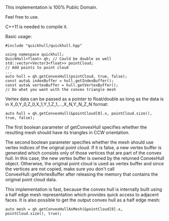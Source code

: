 This implementation is 100% Public Domain.

Feel free to use.
 
C++11 is needed to compile it.

Basic usage:

	#include "quickhull/quickhull.hpp"

	using namespace quickhull;
	QuickHull<float> qh; // Could be double as well
	std::vector<Vector3<float>> pointCloud;
	// Add points to point cloud
	...
	auto hull = qh.getConvexHull(pointCloud, true, false);
	const auto& indexBuffer = hull.getIndexBuffer();
	const auto& vertexBuffer = hull.getVertexBuffer();
	// Do what you want with the convex triangle mesh

Vertex data can be passed as a pointer to float/double as long as the data is in X_0,Y_0,Z_0,X_1,Y_1,Z_1,...,X_N,Y_N_Z_N format:

	auto hull = qh.getConvexHull(&pointCloud[0].x, pointCloud.size(), true, false);

The first boolean parameter of getConvexHull specifies whether the resulting mesh should have its triangles in CCW orientation.

The second boolean parameter specifies whether the mesh should use vertex indices of the original point cloud. If it is false, a new vertex buffer is generated which consists only of those vertices that are part of the convex hull. In this case, the new vertex buffer is owned by the returned ConvexHull object. Otherwise, the original point cloud is used as vertex buffer and since the vertices are not copied, make sure you don't call ConvexHull::getVertexBuffer after releasing the memory that contains the original point cloud data.

This implementation is fast, because the convex hull is internally built using a half edge mesh representation which provides quick access to adjacent faces. It is also possible to get the output convex hull as a half edge mesh:

	auto mesh = qh.getConvexHullAsMesh(&pointCloud[0].x, pointCloud.size(), true);
